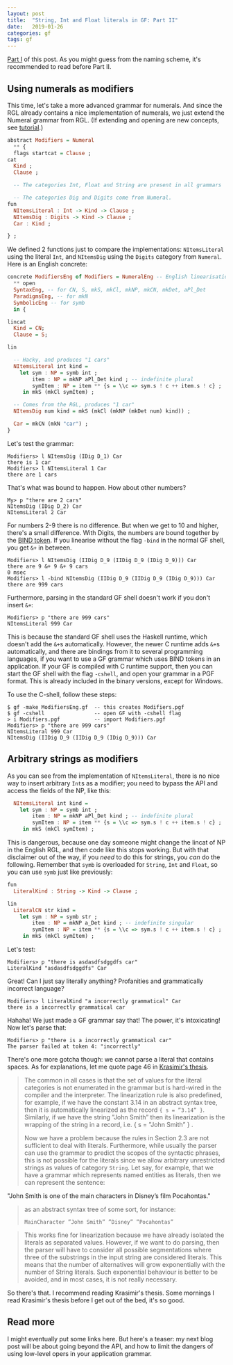 ```yaml
---
layout: post
title:  "String, Int and Float literals in GF: Part II"
date:   2019-01-26
categories: gf
tags: gf
---
```


[Part I](../../../2018/12/05/literals.html) of this post. As you might guess from the naming scheme, it's recommended to read before Part II.

## Using numerals as modifiers

This time, let's take a more advanced grammar for numerals. And since the RGL already contains a nice implementation of numerals, we just extend the Numeral grammar from RGL. (If extending and opening are new concepts, see [tutorial](http://www.grammaticalframework.org/doc/tutorial/gf-tutorial.html#toc43).)

```haskell
abstract Modifiers = Numeral 
  ** {
  flags startcat = Clause ;
cat
  Kind ;
  Clause ;

  -- The categories Int, Float and String are present in all grammars

  -- The categories Dig and Digits come from Numeral.
fun
  NItemsLiteral : Int -> Kind -> Clause ;
  NItemsDig : Digits -> Kind -> Clause ;
  Car : Kind ;

} ;
```

We defined 2 functions just to compare the implementations: `NItemsLiteral` using the literal `Int`, and `NItemsDig` using the `Digits` category from `Numeral`. Here is an English concrete:

```haskell
concrete ModifiersEng of Modifiers = NumeralEng -- English linearisations of Digits, IIDig, IDig
  ** open
  SyntaxEng, -- for CN, S, mkS, mkCl, mkNP, mkCN, mkDet, aPl_Det
  ParadigmsEng, -- for mkN
  SymbolicEng -- for symb
  in {

lincat
  Kind = CN;
  Clause = S;

lin

  -- Hacky, and produces "1 cars"
  NItemsLiteral int kind =
    let sym : NP = symb int ;
        item : NP = mkNP aPl_Det kind ; -- indefinite plural
        symItem : NP = item ** {s = \\c => sym.s ! c ++ item.s ! c} ;
     in mkS (mkCl symItem) ;

  -- Comes from the RGL, produces "1 car"
  NItemsDig num kind = mkS (mkCl (mkNP (mkDet num) kind)) ;

  Car = mkCN (mkN "car") ;
}
```

Let's test the grammar:

```
Modifiers> l NItemsDig (IDig D_1) Car
there is 1 car
Modifiers> l NItemsLiteral 1 Car
there are 1 cars
```

That's what was bound to happen. How about other numbers?

```
My> p "there are 2 cars"
NItemsDig (IDig D_2) Car
NItemsLiteral 2 Car
```

For numbers 2-9 there is no difference. But when we get to 10 and
higher, there's a small difference.  With Digits, the numbers are
bound together by the [BIND
token](https://www.aclweb.org/anthology/W/W15/W15-3305.pdf). If you
linearise without the flag `-bind` in the normal GF shell, you get
`&+` in between.

```
Modifiers> l NItemsDig (IIDig D_9 (IIDig D_9 (IDig D_9))) Car
there are 9 &+ 9 &+ 9 cars
0 msec
Modifiers> l -bind NItemsDig (IIDig D_9 (IIDig D_9 (IDig D_9))) Car
there are 999 cars
```

Furthermore, parsing in the standard GF shell doesn't work if you don't insert `&+`:

```
Modifiers> p "there are 999 cars"
NItemsLiteral 999 Car
```

This is because the standard GF shell uses the Haskell runtime, which
doesn't add the `&+`s automatically. However, the newer C runtime adds
`&+`s automatically, and there are bindings from it to several
programming languages, if you want to use a GF grammar which uses BIND
tokens in an application.  If your GF is compiled with C runtime
support, then you can start the GF shell with the flag `-cshell`, and
open your grammar in a PGF format. This is already included in the
binary versions, except for Windows.

To use the C-shell, follow these steps:

```
$ gf -make ModifiersEng.gf  -- this creates Modifiers.pgf
$ gf -cshell                -- open GF with -cshell flag
> i Modifiers.pgf           -- import Modifiers.pgf
Modifiers> p "there are 999 cars"
NItemsLiteral 999 Car
NItemsDig (IIDig D_9 (IIDig D_9 (IDig D_9))) Car
```

## Arbitrary strings as modifiers

As you can see from the implementation of `NItemsLiteral`, there is no
nice way to insert arbitrary `Int`s as a modifier; you need to bypass
the API and access the fields of the NP, like this:

```haskell
  NItemsLiteral int kind =
    let sym : NP = symb int ;
        item : NP = mkNP aPl_Det kind ; -- indefinite plural
        symItem : NP = item ** {s = \\c => sym.s ! c ++ item.s ! c} ;
     in mkS (mkCl symItem) ;
```

This is dangerous, because one day someone might change the lincat of
NP in the English RGL, and then code like this stops working. But with
that disclaimer out of the way, if you *need* to do this for strings,
you *can* do the following. Remember that `symb` is overloaded for
`String`, `Int` and `Float`, so you can use `symb` just like
previously:

```haskell
fun
  LiteralKind : String -> Kind -> Clause ;

lin
  LiteralCN str kind =
    let sym : NP = symb str ;
        item : NP = mkNP a_Det kind ; -- indefinite singular
        symItem : NP = item ** {s = \\c => sym.s ! c ++ item.s ! c} ;
     in mkS (mkCl symItem) ;
```

Let's test:


```
Modifiers> p "there is asdasdfsdggdfs car"
LiteralKind "asdasdfsdggdfs" Car
```

Great! Can I just say literally anything? Profanities and grammatically incorrect language?

```
Modifiers> l LiteralKind "a incorrectly grammatical" Car
there is a incorrectly grammatical car
```

Hahaha! We just made a GF grammar say that! The power, it's intoxicating! Now let's parse that:

```
Modifiers> p "there is a incorrectly grammatical car"
The parser failed at token 4: "incorrectly"
```

There's one more gotcha though: we cannot parse a literal that
contains spaces. As for explanations, let me quote page 46 in [Krasimir's
thesis](http://www.cse.chalmers.se/~krasimir/phd-thesis.pdf). 

> The common in all cases is that the set of values for the literal categories is not
> enumerated in the grammar but is hard-wired in the compiler and the interpreter.
> The  linearization  rule  is  also  predefined,  for  example,  if  we  have  the  constant
> 3.14 in an abstract syntax tree,  then it is automatically linearized as the record
> `{ s = ”3.14” }`. Similarly, if we have the string ”John Smith” then its linearization
> is the wrapping of the string in a record, i.e.
> { s = ”John Smith” } .
>
> Now we have a problem because the rules in Section 2.3 are not sufficient to
> deal with literals.  Furthermore, while usually the parser can use the grammar to
> predict the scopes of the syntactic phrases, this is not possible for the literals since
> we allow arbitrary unrestricted strings as values of category `String`.
> Let say, for example, that we have a grammar which represents named entities as literals, then
> we can represent the sentence:
>
"John Smith is one of the main characters in Disney’s film Pocahontas."
>
> as an abstract syntax tree of some sort, for instance:
>
> `MainCharacter ”John Smith” ”Disney” ”Pocahontas”`

> This works fine for linearization because we have already isolated the literals as
> separated values.  However, if we want to do parsing, then the parser will have
> to consider all possible segmentations where three of the substrings in the input
> string are considered literals. This means that the number of alternatives will grow
> exponentially with the number of String literals.  Such exponential behaviour is
> better to be avoided, and in most cases, it is not really necessary.

So there's that. I recommend reading Krasimir's thesis. Some mornings I read Krasimir's thesis before I get out of the bed, it's so good.

## Read more

I might eventually put some links here. But here's a teaser: my next blog post will be about going beyond the API, and how to limit the dangers of using low-level opers in your application grammar.